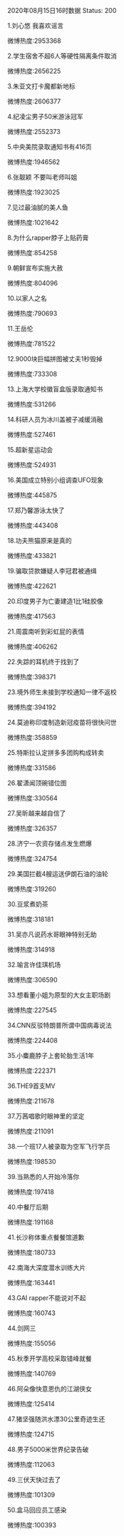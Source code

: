 2020年08月15日16时数据
Status: 200

1.刘心悠 我喜欢谣言

微博热度:2953368

2.学生宿舍不超6人等硬性隔离条件取消

微博热度:2656225

3.朱亚文打卡魔都新地标

微博热度:2606377

4.纪凌尘男子50米游泳冠军

微博热度:2552373

5.中央美院录取通知书有416页

微博热度:1946562

6.张靓颖 不要叫老师叫姐

微博热度:1923025

7.见过最油腻的美人鱼

微博热度:1021642

8.为什么rapper脖子上贴药膏

微博热度:854258

9.朝鲜宣布实施大赦

微博热度:804096

10.以家人之名

微博热度:790693

11.王岳伦

微博热度:781522

12.9000块巨幅拼图被丈夫1秒毁掉

微博热度:733308

13.上海大学校徽盲盒版录取通知书

微博热度:531266

14.科研人员为冰川盖被子减缓消融

微博热度:527461

15.超新星运动会

微博热度:524931

16.美国成立特别小组调查UFO现象

微博热度:445875

17.郑乃馨游泳太快了

微博热度:443408

18.功夫熊猫原来是真的

微博热度:433821

19.骗取贷款嫌疑人李冠君被通缉

微博热度:422621

20.印度男子为亡妻建造1比1硅胶像

微博热度:417563

21.周震南听到彩虹屁的表情

微博热度:406262

22.失踪的耳机终于找到了

微博热度:398371

23.境外师生未接到学校通知一律不返校

微博热度:394192

24.莫迪称印度制造新冠疫苗将很快问世

微博热度:358859

25.特斯拉认定拼多多团购构成转卖

微博热度:331586

26.翟潇闻顶碗错位图

微博热度:330564

27.吴昕越来越自信了

微博热度:326357

28.济宁一农资存储点发生燃爆

微博热度:324754

29.美国拦截4艘运送伊朗石油的油轮

微博热度:319260

30.豆浆煮奶茶

微博热度:318181

31.吴亦凡说药水哥眼神特别无助

微博热度:314918

32.喻言许佳琪机场

微博热度:306590

33.想看董小姐为原型的大女主职场剧

微博热度:227545

34.CNN反驳特朗普所谓中国病毒说法

微博热度:224408

35.小麋鹿脖子上套轮胎生活1年

微博热度:222371

36.THE9首支MV

微博热度:211678

37.万茜唱歌时眼神里的坚定

微博热度:211091

38.一个班17人被录取为空军飞行学员

微博热度:198530

39.当熟悉的人开始冷落你

微博热度:197418

40.中餐厅后期

微博热度:191168

41.长沙称体重点餐餐馆道歉

微博热度:180733

42.南海大深度潜水训练大片

微博热度:163441

43.GAI rapper不能说对不起

微博热度:160743

44.剑网三

微博热度:155056

45.秋季开学高校采取错峰就餐

微博热度:140769

46.阿朵像快意恩仇的江湖侠女

微博热度:125414

47.猪坚强随洪水漂30公里奇迹生还

微博热度:124715

48.男子5000米世界纪录告破

微博热度:112063

49.三伏天快过去了

微博热度:101309

50.盒马回应员工感染

微博热度:100393

